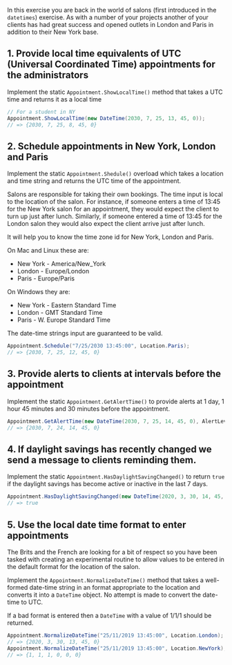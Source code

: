 In this exercise you are back in the world of salons (first introduced in the `datetimes`) exercise. As with a number of your projects another of your clients has had great success and opened outlets in London and Paris in addition to their New York base.

## 1. Provide local time equivalents of UTC (Universal Coordinated Time) appointments for the administrators

Implement the static `Appointment.ShowLocalTime()` method that takes a UTC time and returns it as a local time

```csharp
// For a student in NY
Appointment.ShowLocalTime(new DateTime(2030, 7, 25, 13, 45, 0));
// => {2030, 7, 25, 8, 45, 0}
```

## 2. Schedule appointments in New York, London and Paris

Implement the static `Appointment.Shedule()` overload which takes a location and time string and returns the UTC time of the appointment.

Salons are responsible for taking their own bookings. The time input is local to the location of the salon. For instance, if someone enters a time of 13:45 for the New York salon for an appointment, they would expect the client to turn up just after lunch. Similarly, if someone entered a time of 13:45 for the London salon they would also expect the client arrive just after lunch.

It will help you to know the time zone id for New York, London and Paris.

On Mac and Linux these are:

- New York - America/New_York
- London - Europe/London
- Paris - Europe/Paris

On Windows they are:

- New York - Eastern Standard Time
- London - GMT Standard Time
- Paris - W. Europe Standard Time

The date-time strings input are guaranteed to be valid.

```csharp
Appointment.Schedule("7/25/2030 13:45:00", Location.Paris);
// => {2030, 7, 25, 12, 45, 0}
```

## 3. Provide alerts to clients at intervals before the appointment

Implement the static `Appointment.GetAlertTime()` to provide alerts at 1 day, 1 hour 45 minutes and 30 minutes before the appointment.

```csharp
Appointment.GetAlertTime(new DateTime(2030, 7, 25, 14, 45, 0), AlertLevel.Early);
// => {2030, 7, 24, 14, 45, 0}
```

## 4. If daylight savings has recently changed we send a message to clients reminding them.

Implement the static `Appointment.HasDaylightSavingChanged()` to return `true` if the daylight savings has become active or inactive in the last 7 days.

```csharp
Appointment.HasDaylightSavingChanged(new DateTime(2020, 3, 30, 14, 45, 0), Location.London);
// => true
```

## 5. Use the local date time format to enter appointments

The Brits and the French are looking for a bit of respect so you have been tasked with creating an experimental routine to allow values to be entered in the default format for the location of the salon.

Implement the `Appointment.NormalizeDateTime()` method that takes a well-formed date-time string in an format appropriate to the location and converts it into a `DateTime` object. No attempt is made to convert the date-time to UTC.

If a bad format is entered then a `DateTime` with a value of 1/1/1 should be returned.

```csharp
Appointment.NormalizeDateTime("25/11/2019 13:45:00", Location.London);
// => {2020, 3, 30, 13, 45, 0}
Appointment.NormalizeDateTime("25/11/2019 13:45:00", Location.NewYork);
// => {1, 1, 1, 0, 0, 0}
```
